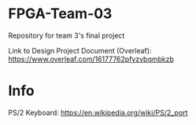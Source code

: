 # FPGA-Team-03
Repository for team 3's final project

Link to Design Project Document (Overleaf): https://www.overleaf.com/16177762pfyzvbqmbkzb

# Info

PS/2 Keyboard: https://en.wikipedia.org/wiki/PS/2_port
